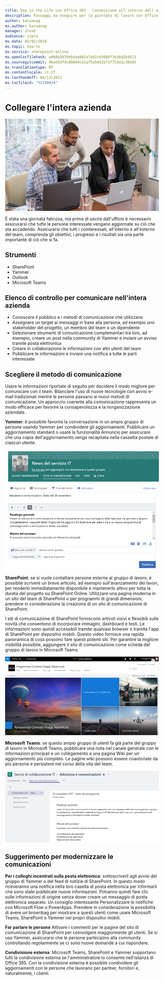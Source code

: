 ```yaml
---
title: Day in the Life con Office 365 - Connessione all'interno dell'azienda
description: Passaggi da eseguire per la giornata di lavoro con Office 365
author: karuanag
ms.author: karuanag
manager: alexb
audience: itpro
ms.date: 02/01/2019
ms.topic: how-to
ms.service: sharepoint-online
ms.openlocfilehash: ad08a3076eb4aa042a7eb2c65608f3a36a5b4513
ms.sourcegitcommit: 96ad347dc08694ce2af5a5d42bf1f753d1c30a65
ms.translationtype: MT
ms.contentlocale: it-IT
ms.lasthandoff: 04/13/2021
ms.locfileid: "51749414"
---
```

# <a name="connecting-across-the-company"></a>Collegare l'intera azienda

![Connettersi visualmente](media/ditl_crosscompany.png)

È stata una giornata faticosa, ma prima di uscire dall'ufficio è necessario assicurarsi che tutte le persone interessate vengano aggiornate su ciò che sta accadendo. Assicurarsi che tutti i cointeressati, all'interno e all'esterno del team, comprenda gli obiettivi, i progressi e i risultati sia una parte importante di ciò che si fa.  

## <a name="tools"></a>Strumenti
- SharePoint
- Yammer
- Outlook
- Microsoft Teams 

## <a name="checklist-for-communicating-across-the-company"></a>Elenco di controllo per comunicare nell'intera azienda
- Conoscere il pubblico e i metodi di comunicazione che utilizzano
- Assegnare un target ai messaggi in base alla persona, ad esempio uno stakeholder del progetto, un membro del team o un dipendente
- Selezionare strumenti di comunicazione complementari tra loro, ad esempio, creare un post nella community di Yammer e inviare un avviso tramite posta elettronica 
- Creare in collaborazione le informazioni con altri utenti del team
- Pubblicare le informazioni e inviare una notifica a tutte le parti interessate 
 
## <a name="select-your-communication-method"></a>Scegliere il metodo di comunicazione
Usare le informazioni riportate di seguito per decidere il modo migliore per comunicare con il team. Bilanciare l'uso di nuove tecnologie con avvisi e-mail tradizionali mentre le persone passano ai nuovi metodi di comunicazione. Un approccio coerente alla comunicazione rappresenta un modo efficace per favorire la consapevolezza e la riorganizzazione aziendale. 

**Yammer**: è possibile favorire la conversazione in un ampio gruppo di persone usando Yammer per condividere gli aggiornamenti. Pubblicare un aggiornamento standard o usare la funzionalità Annuncio per assicurare che una copia dell'aggiornamento venga recapitata nella cassetta postale di ciascun utente. 

![Post sui social media](media/ditl_IT-Service-News.png)

**SharePoint**: se si vuole contattare persone esterne al gruppo di lavoro, è possibile scrivere un breve articolo, ad esempio sull'avanzamento dei lavori, per renderlo immediatamente disponibile e mantenerlo attivo per tutta la durata del progetto su SharePoint Online. Utilizzare una pagina moderna in un sito del team di SharePoint o per programmi di grandi dimensioni, prendere in considerazione la creazione di un sito di comunicazione di SharePoint. 

I siti di comunicazione di SharePoint forniscono articoli visivi e flessibili sulle novità che consentono di incorporare immagini, dashboard e testi. Le informazioni sono quindi accessibili tramite qualsiasi browser o tramite l'app di SharePoint per dispositivi mobili. Questo video fornisce una rapida panoramica di cosa possono fare questi potenti siti. Per garantire la migliore visibilità possibile, aggiungere il sito di comunicazione come scheda del gruppo di lavoro in Microsoft Teams.

![Esempio di sito di comunicazione in SharePoint Online](media/ditl_Comm-Site.png)

**Microsoft Teams**: se questo ampio gruppo di utenti fa già parte del gruppo di lavoro in Microsoft Teams, pubblicare una nota nel canale generale con le informazioni principali e un collegamento a una pagina Wiki per un aggiornamento più completo.  Le pagine wiki possono essere coautoriate da più persone e persistere nel corso della vita del team. 

![Schermata di una pagina Wiki in Microsoft Teams](media/ditl_Teams-Wiki.png)

## <a name="tip-to-modernize-your-communication"></a>Suggerimento per modernizzare le comunicazioni

**Per i colleghi incentrati sulla posta elettronica:** sottoscriverli agli avvisi del gruppo di Yammer o del feed di notizie di SharePoint.  In questo modo riceveranno una notifica nella loro casella di posta elettronica per informarli che sono state pubblicate nuove informazioni. Potranno quindi fare clic sulle informazioni di origine senza dover creare un messaggio di posta elettronica separato.  Un consiglio interessante  Personalizzare le notifiche con Microsoft Flow o PowerApps. Prendere in considerazione la possibilità di avere un brownbag per mostrare a questi utenti come usare Microsoft Teams, SharePoint o Yammer nei propri dispositivi mobili. 

**Far parlare le persone** Attivare i commenti per le pagine del sito di comunicazione di SharePoint per coinvolgere maggiormente gli utenti.  Se si usa Yammer, assicurarsi che le persone partecipino alla community controllando regolarmente se ci sono nuove domande a cui rispondere. 

**Condivisione esterna**: Microsoft Teams, SharePoint e Yammer supportano tutti la condivisione esterna se l'amministratore lo consente nell'istanza di Office 365.  Con la condivisione esterna è possibile condividere gli aggiornamenti con le persone che lavorano per partner, fornitori e, naturalmente, i clienti.
